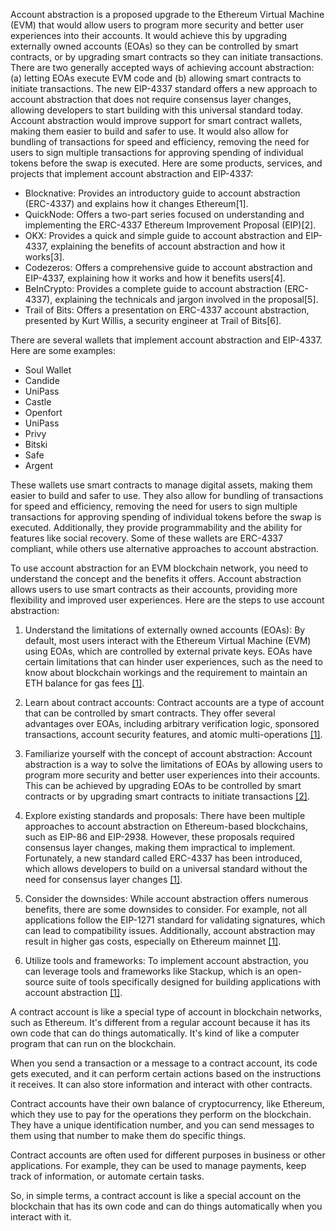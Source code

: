 Account abstraction is a proposed upgrade to the Ethereum Virtual Machine (EVM) that would allow users to program more security and better user experiences into their accounts. It would achieve this by upgrading externally owned accounts (EOAs) so they can be controlled by smart contracts, or by upgrading smart contracts so they can initiate transactions. There are two generally accepted ways of achieving account abstraction: (a) letting EOAs execute EVM code and (b) allowing smart contracts to initiate transactions. The new EIP-4337 standard offers a new approach to account abstraction that does not require consensus layer changes, allowing developers to start building with this universal standard today. Account abstraction would improve support for smart contract wallets, making them easier to build and safer to use. It would also allow for bundling of transactions for speed and efficiency, removing the need for users to sign multiple transactions for approving spending of individual tokens before the swap is executed. Here are some products, services, and projects that implement account abstraction and EIP-4337:

- Blocknative: Provides an introductory guide to account abstraction (ERC-4337) and explains how it changes Ethereum[1].
- QuickNode: Offers a two-part series focused on understanding and implementing the ERC-4337 Ethereum Improvement Proposal (EIP)[2].
- OKX: Provides a quick and simple guide to account abstraction and EIP-4337, explaining the benefits of account abstraction and how it works[3].
- Codezeros: Offers a comprehensive guide to account abstraction and EIP-4337, explaining how it works and how it benefits users[4].
- BeInCrypto: Provides a complete guide to account abstraction (ERC-4337), explaining the technicals and jargon involved in the proposal[5].
- Trail of Bits: Offers a presentation on ERC-4337 account abstraction, presented by Kurt Willis, a security engineer at Trail of Bits[6].

There are several wallets that implement account abstraction and EIP-4337. Here are some examples:

- Soul Wallet
- Candide
- UniPass
- Castle
- Openfort
- UniPass
- Privy
- Bitski
- Safe
- Argent

These wallets use smart contracts to manage digital assets, making them easier to build and safer to use. They also allow for bundling of transactions for speed and efficiency, removing the need for users to sign multiple transactions for approving spending of individual tokens before the swap is executed. Additionally, they provide programmability and the ability for features like social recovery. Some of these wallets are ERC-4337 compliant, while others use alternative approaches to account abstraction.

To use account abstraction for an EVM blockchain network, you need to understand the concept and the benefits it offers. Account abstraction allows users to use smart contracts as their accounts, providing more flexibility and improved user experiences. Here are the steps to use account abstraction:

1. Understand the limitations of externally owned accounts (EOAs): By default, most users interact with the Ethereum Virtual Machine (EVM) using EOAs, which are controlled by external private keys. EOAs have certain limitations that can hinder user experiences, such as the need to know about blockchain workings and the requirement to maintain an ETH balance for gas fees [[1]](https://docs.stackup.sh/docs/account-abstraction).

2. Learn about contract accounts: Contract accounts are a type of account that can be controlled by smart contracts. They offer several advantages over EOAs, including arbitrary verification logic, sponsored transactions, account security features, and atomic multi-operations [[1]](https://docs.stackup.sh/docs/account-abstraction).

3. Familiarize yourself with the concept of account abstraction: Account abstraction is a way to solve the limitations of EOAs by allowing users to program more security and better user experiences into their accounts. This can be achieved by upgrading EOAs to be controlled by smart contracts or by upgrading smart contracts to initiate transactions [[2]](https://ethereum.org/en/roadmap/account-abstraction/).

4. Explore existing standards and proposals: There have been multiple approaches to account abstraction on Ethereum-based blockchains, such as EIP-86 and EIP-2938. However, these proposals required consensus layer changes, making them impractical to implement. Fortunately, a new standard called ERC-4337 has been introduced, which allows developers to build on a universal standard without the need for consensus layer changes [[1]](https://docs.stackup.sh/docs/account-abstraction).

5. Consider the downsides: While account abstraction offers numerous benefits, there are some downsides to consider. For example, not all applications follow the EIP-1271 standard for validating signatures, which can lead to compatibility issues. Additionally, account abstraction may result in higher gas costs, especially on Ethereum mainnet [[1]](https://docs.stackup.sh/docs/account-abstraction).

6. Utilize tools and frameworks: To implement account abstraction, you can leverage tools and frameworks like Stackup, which is an open-source suite of tools specifically designed for building applications with account abstraction [[1]](https://docs.stackup.sh/docs/account-abstraction).

A contract account is like a special type of account in blockchain networks, such as Ethereum. It's different from a regular account because it has its own code that can do things automatically. It's kind of like a computer program that can run on the blockchain.

When you send a transaction or a message to a contract account, its code gets executed, and it can perform certain actions based on the instructions it receives. It can also store information and interact with other contracts.

Contract accounts have their own balance of cryptocurrency, like Ethereum, which they use to pay for the operations they perform on the blockchain. They have a unique identification number, and you can send messages to them using that number to make them do specific things.

Contract accounts are often used for different purposes in business or other applications. For example, they can be used to manage payments, keep track of information, or automate certain tasks.

So, in simple terms, a contract account is like a special account on the blockchain that has its own code and can do things automatically when you interact with it.


